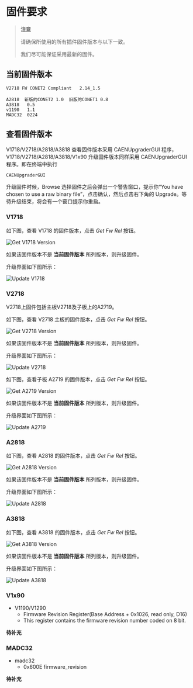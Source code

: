 <!-- Firmware.md --- 
;; 
;; Description: 
;; Author: Hongyi Wu(吴鸿毅)
;; Email: wuhongyi@qq.com 
;; Created: 一 12月  3 10:26:33 2018 (+0800)
;; Last-Updated: 二 7月  9 14:03:45 2019 (+0800)
;;           By: Hongyi Wu(吴鸿毅)
;;     Update #: 11
;; URL: http://wuhongyi.cn -->

# 固件要求


> **注意**
>
> 请确保所使用的所有插件固件版本与以下一致。
>
> 我们尽可能保证采用最新的固件。



## 当前固件版本

```text
V2718 FW CONET2 Compliant 	2.14_1.5    

A2818  新版的CONET2 1.0  旧版的CONET1 0.8
A3818   0.5
v1190   1.1
MADC32  0224
```



## 查看固件版本

V1718/V2718/A2818/A3818 查看固件版本采用 CAENUpgraderGUI 程序，V1718/V2718/A2818/A3818/V1x90 升级固件版本同样采用 CAENUpgraderGUI 程序。即在终端中执行

```bash
CAENUpgraderGUI
```

升级固件时候，Browse 选择固件之后会弹出一个警告窗口，提示你“You have chosen to use a raw binary file”，点击确认，然后点击右下角的 Upgrade。等待升级结束，将会有一个窗口提示你重启。


### V1718

如下图，查看 V1718 的固件版本，点击 *Get Fw Rel* 按钮。

![Get V1718 Version](/img/V1718GetVersion.png)

如果该固件版本不是 **当前固件版本** 所列版本，则升级固件。

升级界面如下图所示：

![Update V1718](/img/V1718UpdateVersion.png)



### V2718

V2718上固件包括主板V2718及子板上的A2719。

如下图，查看 V2718 主板的固件版本，点击 *Get Fw Rel* 按钮。

![Get V2718 Version](/img/V2718GetVersion.png)

如果该固件版本不是 **当前固件版本** 所列版本，则升级固件。


升级界面如下图所示：

![Update V2718](/img/V2718UpdateVersion.png)


如下图，查看子板 A2719 的固件版本，点击 *Get Fw Rel* 按钮。

![Get A2719 Version](/img/A2719GetVersion.png)

如果该固件版本不是 **当前固件版本** 所列版本，则升级固件。

升级界面如下图所示：

![Update A2719](/img/A2719UpdateVersion.png)

### A2818

如下图，查看 A2818 的固件版本，点击 *Get Fw Rel* 按钮。

![Get A2818 Version](/img/A2818GetVersion.png)

如果该固件版本不是 **当前固件版本** 所列版本，则升级固件。

升级界面如下图所示：

![Update A2818](/img/A2818UpdateVersion.png)


### A3818

如下图，查看 A3818 的固件版本，点击 *Get Fw Rel* 按钮。

![Get A3818 Version](/img/A3818GetVersion.png)

如果该固件版本不是 **当前固件版本** 所列版本，则升级固件。

升级界面如下图所示：

![Update A3818](/img/A3818UpdateVersion.png)


### V1x90

- V1190/V1290
	- Firmware Revision Register(Base Address + 0x1026, read only, D16) 
	- This register contains the firmware revision number coded on 8 bit. 

**待补充**


### MADC32

- madc32
	- 0x600E firmware_revision 
	
**待补充**



<!-- Firmware.md ends here -->
